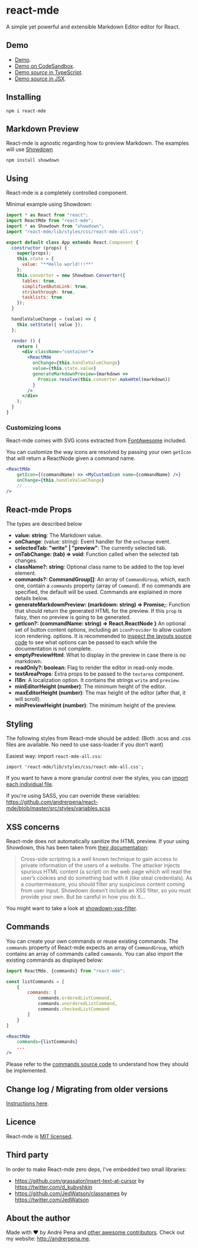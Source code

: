 # react-mde

A simple yet powerful and extensible Markdown Editor editor for React.

## Demo

- [Demo](http://andrerpena.me/react-mde/). 
- [Demo on CodeSandbox](https://codesandbox.io/s/vm1k17ymq0).
- [Demo *source* in TypeScript](https://github.com/andrerpena/react-mde/tree/master/demo).
- [Demo *source* in JSX](https://github.com/andrerpena/react-mde-test).

## Installing

    npm i react-mde
    
## Markdown Preview

React-mde is agnostic regarding how to preview Markdown. The examples will use [Showdown](https://github.com/showdownjs/showdown)

    npm install showdown
    
## Using

React-mde is a completely controlled component.

Minimal example using Showdown:
```jsx
import * as React from "react";
import ReactMde from "react-mde";
import * as Showdown from "showdown";
import "react-mde/lib/styles/css/react-mde-all.css";

export default class App extends React.Component {
  constructor (props) {
    super(props);
    this.state = {
      value: "**Hello world!!!**"
    };
    this.converter = new Showdown.Converter({
      tables: true,
      simplifiedAutoLink: true,
      strikethrough: true,
      tasklists: true
    });
  }

  handleValueChange = (value) => {
    this.setState({ value });
  };

  render () {
    return (
      <div className="container">
        <ReactMde
          onChange={this.handleValueChange}
          value={this.state.value}
          generateMarkdownPreview={markdown =>
            Promise.resolve(this.converter.makeHtml(markdown))
          }
        />
      </div>
    );
  }
}


```

### Customizing Icons

React-mde comes with SVG icons extracted from [FontAwesome](https://fontawesome.com/) included.

You can customize the way icons are resolved by passing your own `getIcon` that will return a ReactNode
given a command name.

```jsx
<ReactMde
    getIcon={(commandName) => <MyCustomIcon name={commandName} />}
    onChange={this.handleValueChange}
    // ...
/>
```

## React-mde Props

The types are described below

- **value: string**: The Markdown value.
- **onChange**: (value: string): Event handler for the `onChange` event.
- **selectedTab: "write" | "preview"**: The currently selected tab.
- **onTabChange: (tab) => void**: Function called when the selected tab changes.
- **className?: string**: Optional class name to be added to the top level element.
- **commands?: CommandGroup[]**: An array of `CommandGroup`, which, each one, contain a `commands` property (array of `Command`). If no commands are specified, the default will be used. Commands are explained in more details below.
- **generateMarkdownPreview: (markdown: string) => Promise<string>;**: Function that should return the generated HTML for the preview. If this `prop` is falsy, then no preview is going to be generated.
- **getIcon?: (commandName: string) => React.ReactNode }** An optional set of button content options, including an `iconProvider` to allow custom icon rendering.
options. It is recommended to [inspect the layouts source code](https://github.com/andrerpena/react-mde/tree/master/src/components-layout) to see what options can be passed to each
while the documentation is not complete.
- **emptyPreviewHtml**: What to display in the preview in case there is no markdown. 
- **readOnly?: boolean**: Flag to render the editor in read-only mode.
- **textAreaProps**: Extra props to be passed to the `textarea` component.
- **l18n**: A localization option. It contains the strings `write` and `preview`.
- **minEditorHeight (number)**: The minimum height of the editor.
- **maxEditorHeight (number)**: The max height of the editor (after that, it will scroll).
- **minPreviewHeight (number)**: The minimum height of the preview.


## Styling

The following styles from React-mde should be added: (Both .scss and .css files are available. No need to use sass-loader if you don't want)

Easiest way: import `react-mde-all.css`:

    import 'react-mde/lib/styles/css/react-mde-all.css';
    
If you want to have a more granular control over the styles, you can [import each individual file](https://github.com/andrerpena/react-mde/tree/master/src/styles).
    
If you're using SASS, you can override these variables: https://github.com/andrerpena/react-mde/blob/master/src/styles/variables.scss

## XSS concerns

React-mde does not automatically sanitize the HTML preview. If your using Showdown,
this has been taken from [their documentation](https://github.com/showdownjs/showdown/wiki/Markdown's-XSS-Vulnerability-(and-how-to-mitigate-it)):
    
> Cross-side scripting is a well known technique to gain access to private information of the users
of a website. The attacker injects spurious HTML content (a script) on the web page which will read 
the user’s cookies and do something bad with it (like steal credentials). As a countermeasure,
 you should filter any suspicious content coming from user input. Showdown doesn’t include an 
 XSS filter, so you must provide your own. But be careful in how you do it…
 
You might want to take a look at [showdown-xss-filter](https://github.com/VisionistInc/showdown-xss-filter).

## Commands

You can create your own commands or reuse existing commands. The `commands` property of React-mde
expects an array of `CommandGroup`, which contains an array of commands called `commands`. You can also
import the existing commands as displayed below:


```jsx
import ReactMde, {commands} from "react-mde";

const listCommands = [
    {
        commands: [
            commands.orderedListCommand,
            commands.unorderedListCommand,
            commands.checkedListCommand
        ]
    }
]

<ReactMde
    commands={listCommands}
    ...
/>
```

Please refer to the [commands source code](https://github.com/andrerpena/react-mde/tree/master/src/commands) to understand how they
should be implemented.

## Change log / Migrating from older versions

[Instructions here](https://github.com/andrerpena/react-mde/blob/master/docs-md/ChangeLogMigrating.md).

## Licence

React-mde is [MIT licensed](https://github.com/andrerpena/react-mde/blob/master/LICENSE).

## Third party

In order to make React-mde zero deps, I've embedded two small libraries:
- https://github.com/grassator/insert-text-at-cursor by https://twitter.com/d_kubyshkin
- https://github.com/JedWatson/classnames by https://twitter.com/JedWatson

## About the author

Made with :heart: by André Pena and [other awesome contributors](https://github.com/andrerpena/react-mde/graphs/contributors).
Check out my website: http://andrerpena.me.
